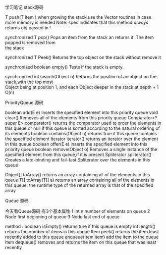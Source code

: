 学习笔记
stack源码

T push(T item ) when growing the stack,use the Vector routines in case more memory is needed
                            Note: spec indicates that this method  *always* returns obj passed in !

synchronized T pop() Pops an item from the stack an returns it. The item popped is removed from                          
                                     the stack

synchronized T Peek() Returns the top object on the stack without remove it

synchronized boolean empty() Tests if the stack is empty.

synchronized int search(Object o) Returns the position of an object on the stack,with the top most  
                                                          Object being at position 1, and each Object deeper in the stack at depth + 1 O(n)

PriorityQueue 源码

boolean add(E e) Inserts the specified  element into this priority queue
void clear() Removes all of the elements from this priority queue
Comparator<? super E> comparator() returns the comparator used to order the elements in 
this queue,or null if this queue is sorted according to the natural ordering of its elements
boolean  contains(Object o) returns true if this queue contains the specified element
Iterator<E> iterator() returns an iterator over the element in this queue
boolean offer(E e) inserts the specified element into this priority queue
boolean remove(Object o) Removes a single instance of the specified element from this queue,if it is present
Spliterator<E> spilterator() Creates a late-binding and fail-fast Spliterator over the elements in this queue

Object[] toArray() returns an array containing all of the elements in this queue
<T> T[] toArray(T[] a) returns an array containing all of the elements in this queue; the runtime type of the returned array is that of the specified array

Queue 源码

今天看Queue源码 有3个基本属性
1 int n   number of elements on queue
2 Node first    beginning of queue 
3 Node last end of queue 

method :
boolean isEmpty()   returns ture if this queue is empty
int length() returns the number of items in this queue
Item peek() returns the item least recently added to this queue
enqueue(Item item) add the item to the queue
Item dequeue() removes and returns the item on this queue that was  least recently






